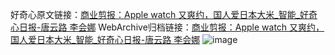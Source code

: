 好奇心原文链接：[商业剪报：Apple watch 又爽约，国人爱日本大米_智能_好奇心日报-唐云路 李会娜](https://www.qdaily.com/articles/5633.html)
WebArchive归档链接：[商业剪报：Apple watch 又爽约，国人爱日本大米_智能_好奇心日报-唐云路 李会娜](http://web.archive.org/web/20190623165138/https://www.qdaily.com/articles/5633.html)
![image](http://ww3.sinaimg.cn/large/007d5XDply1g3w8wvljeej30u044ie81)